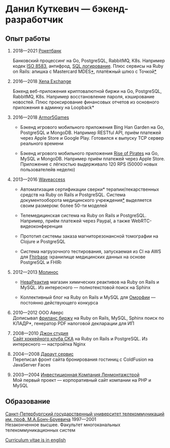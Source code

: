 # Данил Куткевич — бэкенд-разработчик

## Опыт работы

1. <span title="08.2018—01.2021">2018—2021</span> [Рокетбанк][]

   Банковский процессинг на Go, PostgreSQL, RabbitMQ, K8s. Например
   кодек [ISO 8583][], антифрод, [SQL логирование][]. Плюс сервисы на
   Ruby on Rails: апишка с Mastercard MDES[*][MDES], платёжный шлюз c
   Точкой[*][Tochka]

   [Рокетбанк]: https://rocketbank.ru
   [ISO 8583]: https://github.com/danil/iso8583
   [SQL логирование]: https://github.com/danil/sqltee
   [MDES]: https://developer.mastercard.com/mdes-customer-service/documentation
   [Tochka]: https://tochka.com

2. <span title="07.2018—08.2018">2016—2018</span> [Xena Exchange][]

   Бэкенд веб-приложения криптовалютной биржи на Go, PostgreSQL, RabbitMQ,
   K8s. Например восстановление пароля, кэширование новостей. Плюс
   проксирование финансовых отчетов из основного приложения в админку на
   <span title="https://github.com/strongloop">Loopback*</span>

   [Xena Exchange]: https://xena.exchange

3. <span title="10.2016—05.2018">2016—2018</span> [Armor5Games][]

   * Бэкенд игрового мобильного приложения Bing Han Garden на
     Go, PostgreSQL и MongoDB. Например RESTful API, приём платежей через
     Apple Store и Google Play. Готовился к выпуску TCP сервер реального времени

   * Бэкенд игрового мобильного приложения [Rise of Pirates][] на
     Go, MySQL и MongoDB. Например приём платежей через Apple Store. Приложение
     с лёгкостью выдерживало 120 RPS (50000 новых пользователейв неделю)

   [Armor5Games]: https://armor5games.github.io
   [Rise of Pirates]: https://armor5games.github.io/ru/games/rise-of-pirates

4. <span title="06.2013—08.2016">2013—2016</span> [Waveaccess][]

   * Автоматизация сертификации
     <span title="https://en.wikipedia.org/wiki/Medicines_reconciliation">сверки*
     терапии/лекарственных средств</span>
     на Ruby on Rails и PostgreSQL.
     Система документооборота медицинского учреждения[*][Medapp]
     выделяется своим размером: более 50-ти моделей

   * <span title="Holiadvice">Телемедицинская система</span> на Ruby on Rails и PostgreSQL.
     Например, приём платежей через Paypal, а также WebRTC-видеоконференция

   * Прототип <span title="Salemed">системы заказа магниторезонансной
     томографии</span> на Clojure и PostgreSQL

   * Система нагрузочного тестирования, запускаемая из CI на AWS для
     [Fhirbase][]
     <sub><sup>(</sup></sub>хранилище медицинских данных на основе PostgreSQL
     и FHIR<sub><sup>)</sup></sub>

   [Waveaccess]: https://waveaccess.ru
   [Medapp]: http://choice-hs.com
   [Fhirbase]: https://github.com/fhirbase/fhirbase-plv8/graphs/contributors

5. <span title="04.2012—06.2013">2012—2013</span> [Молинос][]

   * [НеваРеактив][] магазин химических реактивов на Ruby on Rails и MySQL.
     Из интересного — полнотекстовой поиск на Sphinx

   * Коллективный блог на Ruby on Rails и MySQL для [Оморфии][] —
     постоянно действующего конкурса

   [Молинос]: https://molinos.ru
   [НеваРеактив]: https://nevareaktiv.ru
   [Оморфии]: https://omorfia.ru

6. <span title="09.2010—04.2012">2010—2012</span> OOO Аверс  
   Дописывал [фриланс биржу][] на Ruby on Rails, MySQL, Sphinx
   поиск по <span title="Классификатор адресов Российской Федерации">КЛАДР*</span>,
   генератор PDF налоговой декларации для ИП

   [фриланс биржу]: http://prohq.ru
   [prohq.ru]: http://prohq.ru

7. <span title="03.2008—09.2010">2008—2010</span> [Джон студия][]  
   [Сайт хоккейного клуба СКА][] на Ruby on Rails и PostgreSQL.
   Из интересного — настройтка Nginx

   [Джон студия]: https://john.ru
   [Сайт хоккейного клуба СКА]: https://ska.ru

8. <span title="11.2004—03.2008">2004—2008</span> [Дараут сервис][]  
   Переписал фронт <span title="hotelguide.com">сайта бронирования гостиниц</span>
   с ColdFusion на JavaServer Faces

   [Дараут сервис]: http://darout.ru

9. <span title="06.2003—11.2004">2003—2004</span> [Инвестиционная Компания Ленмонтажстрой][]  
   Мой первый проект — корпоративный сайт компании на PHP и MySQL

   [Инвестиционная Компания Ленмонтажстрой]: https://lmsic.com

## Образование

[Санкт-Петербургский государственный университет телекоммуникаций им. проф. М.А.Бонч-Бруевича][] 1997—2001  
Незаконченное высшее. Факультет многоканальных телекоммуникационных систем

[Санкт-Петербургский государственный университет телекоммуникаций им. проф. М.А.Бонч-Бруевича]: https://sut.ru

[Curriculum vitae is in english](./CV.en.md#readme)
